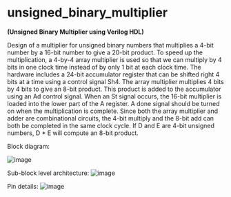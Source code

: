 # unsigned_binary_multiplier
**(Unsigned Binary Multiplier using Verilog HDL)**

Design of a multiplier for unsigned binary numbers that multiplies a 4-bit number by a 16-bit number to give a 20-bit product. To speed up the multiplication, a 4-by-4 array multiplier is used so that we can multiply by 4 bits in one clock time instead of by only 1 bit at each clock time. The hardware includes a 24-bit accumulator register that can be shifted right 4 bits at a time using a control signal Sh4. The array multiplier multiplies 4 bits by 4 bits to give an 8-bit product. This product is added to the accumulator using an Ad control signal. When an St signal occurs, the 16-bit multiplier is loaded into the lower part of the A register. A done signal should be turned on when the multiplication is complete. Since both the array multiplier and adder are combinational circuits, the 4-bit multiply and the 8-bit add can both be completed in the same clock cycle.  If D and E are 4-bit unsigned numbers, D * E will compute an 8-bit product. 

Block diagram:

![image](https://github.com/user-attachments/assets/e7c4530d-83e6-40a3-a60b-029df2066b32)


Sub-block level architecture:
![image](https://github.com/user-attachments/assets/2af9232d-bc34-4860-9912-505e7de03d79)


Pin details:
![image](https://github.com/user-attachments/assets/3327f3c7-0963-46ad-a62f-ac2e1491bb20)



